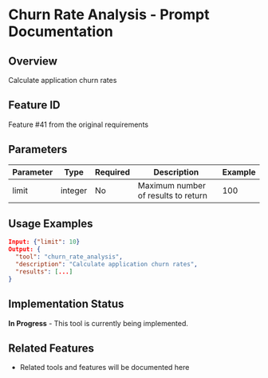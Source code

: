 # Churn Rate Analysis - Prompt Documentation

## Overview
Calculate application churn rates

## Feature ID
Feature #41 from the original requirements

## Parameters
| Parameter | Type | Required | Description | Example |
|-----------|------|----------|-------------|---------|
| limit | integer | No | Maximum number of results to return | 100 |

## Usage Examples
```json
Input: {"limit": 10}
Output: {
  "tool": "churn_rate_analysis",
  "description": "Calculate application churn rates",
  "results": [...]
}
```

## Implementation Status
**In Progress** - This tool is currently being implemented.

## Related Features
- Related tools and features will be documented here
